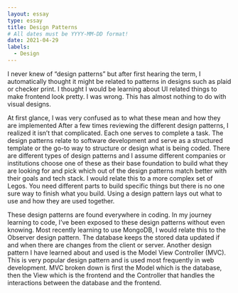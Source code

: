 ```yaml
---
layout: essay
type: essay
title: Design Patterns
# All dates must be YYYY-MM-DD format!
date: 2021-04-29
labels:
  - Design
---
```



  I never knew of “design patterns” but after first hearing the term, I automatically thought it might be related to patterns in designs such as plaid or checker print. I thought I would be learning about UI related things to make frontend look pretty. I was wrong. This has almost nothing to do with visual designs. 


  At first glance, I was very confused as to what these mean and how they are implemented After a few times reviewing the different design patterns, I realized it isn’t that complicated. Each one serves to complete a task. The design patterns relate to software development and serve as a structured template or the go-to way to structure or design what is being coded. There are different types of design patterns and I assume different companies or institutions choose one of these as their base foundation to build what they are looking for and pick which out of the design patterns match better with their goals and tech stack. I would relate this to a more complex set of Legos. You need different parts to build specific things but there is no one sure way to finish what you build. Using a design pattern lays out what to use and how they are used together. 


  These design patterns are found everywhere in coding. In my journey learning to code, I’ve been exposed to these design patterns without even knowing. Most recently learning to use MongoDB, I would relate this to the Observer design pattern. The database keeps the stored data updated if and when there are changes from the client or server. Another design pattern I have learned about and used is the Model View Controller (MVC). This is very popular design pattern and is used most frequently in web development. MVC broken down is first the Model which is the database, then the View which is the frontend and the Controller that handles the interactions between the database and the frontend. 
